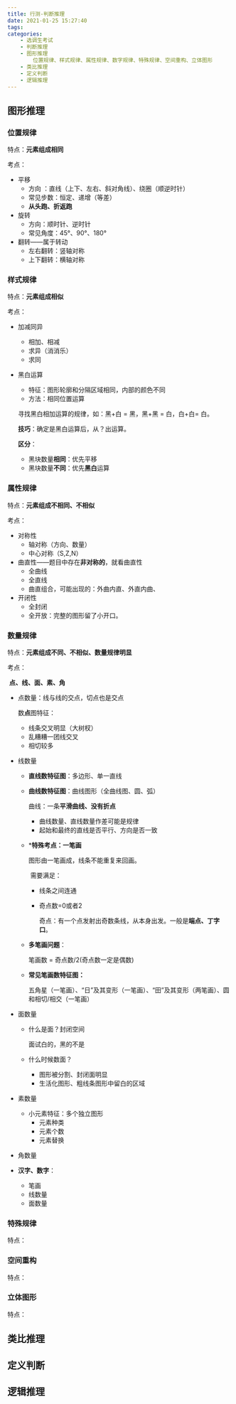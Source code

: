 ```yaml
---
title: 行测-判断推理
date: 2021-01-25 15:27:40
tags:
categories: 
	- 选调生考试
	- 判断推理
	- 图形推理
		位置规律、样式规律、属性规律、数字规律、特殊规律、空间重构、立体图形 
	- 类比推理
	- 定义判断
	- 逻辑推理
---
```


## 图形推理

### 位置规律

特点：**元素组成相同**

考点：

* 平移
    * 方向 ：直线（上下、左右、斜对角线）、绕圈（顺逆时针）
    * 常见步数：恒定、递增（等差）
    * **从头跑、折返跑**
* 旋转
    *  方向：顺时针、逆时针
    *  常见角度：45°、90°、180°
* 翻转——属于转动 
    * 左右翻转：竖轴对称
    * 上下翻转：横轴对称

### 样式规律

特点：**元素组成相似**

考点：

* 加减同异
    * 相加、相减
    * 求异（消消乐）
    * 求同

* 黑白运算

    * 特征：图形轮廓和分隔区域相同，内部的颜色不同
    * 方法：相同位置运算

    寻找黑白相加运算的规律，如：黑+白 = 黑，黑+黑 = 白，白+白= 白。

    **技巧**：确定是黑白运算后，从？出运算。

    **区分**：

    * 黑块数量**相同**：优先平移
    * 黑块数量**不同**：优先**黑白**运算

### 属性规律

特点：**元素组成不相同、不相似**

考点：

* 对称性
    * 轴对称（方向、数量）
    * 中心对称（S,Z,N）
* 曲直性——题目中存在**非对称的**，就看曲直性
    * 全曲线
    * 全直线
    * 曲直组合，可能出现的：外曲内直、外直内曲、
* 开闭性
    * 全封闭
    * 全开放：完整的图形留了小开口。



### 数量规律

特点：**元素组成不同、不相似、数量规律明显**

考点：

​	**点、线、面、素、角**

* 点数量：线与线的交点，切点也是交点

    数**点**图特征：

    * 线条交叉明显（大树杈）
    * 乱糟糟一团线交叉
    * 相切较多

    

* 线数量

    * **直线数特征图**：多边形、单一直线

    * **曲线数特征图**：曲线图形（全曲线图、圆、弧）

        曲线：一条**平滑曲线、没有折点**

        * 曲线数量、直线数量作差可能是规律
        * 起始和最终的直线是否平行、方向是否一致

    * ***特殊考点：一笔画**

        图形由一笔画成，线条不能重复来回画。

        ​	需要满足：

        * 线条之间连通

        * 奇点数=0或者2

            奇点：有一个点发射出奇数条线，从本身出发。一般是**端点、丁字口**。

    * **多笔画问题**：

        笔画数 = 奇点数/2(奇点数一定是偶数)

    * **常见笔画数特征图：**

        五角星（一笔画）、“日”及其变形（一笔画）、“田”及其变形（两笔画）、圆和相切/相交（一笔画）

    

* 面数量

    * 什么是面？封闭空间

        面试白的，黑的不是

    * 什么时候数面？
        * 图形被分割、封闭面明显
        * 生活化图形、粗线条图形中留白的区域

        
        

* 素数量

    * 小元素特征：多个独立图形
        * 元素种类
        * 元素个数
        * 元素替换

        
        

* 角数量

    

* **汉字、数字**：

    * 笔画
    * 线数量
    * 面数量

### 特殊规律

特点：

### 空间重构

特点：

### 立体图形

特点：



## 类比推理



## 定义判断



## 逻辑推理
